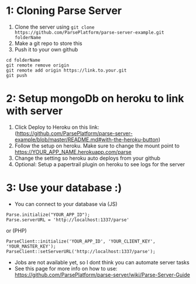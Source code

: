 1: Cloning Parse Server
=====

1. Clone the server using `git clone https://github.com/ParsePlatform/parse-server-example.git folderName`
2. Make a git repo to store this
3. Push it to your own github 
```
cd folderName
git remote remove origin
git remote add origin https://link.to.your.git
git push
```


2: Setup mongoDb on heroku to link with server
=====

1. Click Deploy to Heroku on this link: (https://github.com/ParsePlatform/parse-server-example/blob/master/README.md#with-the-heroku-button)
2. Follow the setup on heroku. Make sure to change the mount point to https://YOUR_APP_NAME.herokuapp.com/parse
3. Change the setting so heroku auto deploys from your github
4. Optional: Setup a papertrail plugin on heroku to see logs for the server

3: Use your database :)
=====

- You can connect to your database via (JS)
```
Parse.initialize("YOUR_APP_ID");
Parse.serverURL = 'http://localhost:1337/parse'
```
or (PHP)
```
ParseClient::initialize('YOUR_APP_ID', 'YOUR_CLIENT_KEY', 'YOUR_MASTER_KEY');
ParseClient::setServerURL('http://localhost:1337/parse');
```
- Jobs are not available yet, so I dont think you can automate server tasks
- See this page for more info on how to use: https://github.com/ParsePlatform/parse-server/wiki/Parse-Server-Guide

